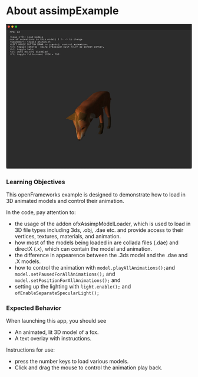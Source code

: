 # About assimpExample
![Screenshot of Example](assimp3DModelLoaderExample.gif)

### Learning Objectives

This openFrameworks example is designed to demonstrate how to load in 3D animated models and control their animation.


In the code, pay attention to:

* the usage of the addon ofxAssimpModelLoader, which is used to load in 3D file types including 3ds, .obj, .dae etc. and provide access to their vertices, textures, materials, and animation.
* how most of the models being loaded in are collada files (.dae) and directX (.x), which can contain the model and animation.
* the difference in appearence between the .3ds model and the .dae and .X models.
* how to control the animation with ```model.playAllAnimations();```and ```model.setPausedForAllAnimations();``` and ```model.setPositionForAllAnimations();``` and
* setting up the lighting with ```light.enable();``` and ```ofEnableSeparateSpecularLight();```

### Expected Behavior

When launching this app, you should see

* An animated, lit 3D model of a fox.
* A text overlay with instructions.

Instructions for use:

* press the number keys to load various models.
* Click and drag the mouse to control the animation play back.  
